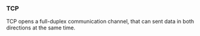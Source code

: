 ### TCP 

TCP opens a  full-duplex communication channel, that can sent data in both directions at the same time. 